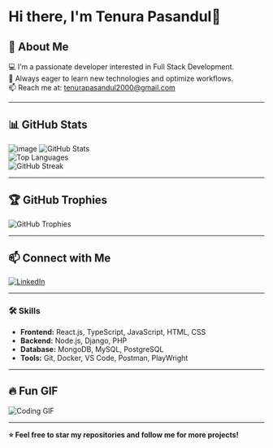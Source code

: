 # Hi there, I'm Tenura Pasandul👋


## 🚀 About Me  
💻 I’m a passionate developer interested in Full Stack Development.  
🎯 Always eager to learn new technologies and optimize workflows.  
📫 Reach me at: tenurapasandul2000@gmail.com

---

## 📊 GitHub Stats  
![image](<img width="783" height="216" alt="image" src="https://github.com/user-attachments/assets/17f125d0-89a6-4810-8a55-25f5e09b6019" />
)
![GitHub Stats](https://github-readme-stats.vercel.app/api?username=TenuraPasandul&show_icons=true&theme=radical&count_private=true)  
![Top Languages](https://github-readme-stats.vercel.app/api/top-langs/?username=TenuraPasandul&layout=compact&theme=radical&count_private=true)  
![GitHub Streak](https://github-readme-streak-stats.herokuapp.com/?user=TenuraPasandul&theme=dark)  


---

## 🏆 GitHub Trophies  
![GitHub Trophies](https://github-profile-trophy.vercel.app/?username=TenuraPasandul&theme=onedark&count_private=true)

---


## 📫 Connect with Me  
[![LinkedIn](https://img.shields.io/badge/LinkedIn-0077B5?style=for-the-badge&logo=linkedin&logoColor=white)](https://linkedin.com/in/tenura-pasandul)  

---

### 🛠️ Skills  
- **Frontend:** React.js, TypeScript, JavaScript, HTML, CSS  
- **Backend:** Node.js, Django, PHP  
- **Database:** MongoDB, MySQL, PostgreSQL  
- **Tools:** Git, Docker, VS Code, Postman, PlayWright  

---

## 🔥 Fun GIF  
![Coding GIF](https://media.giphy.com/media/qgQUggAC3Pfv687qPC/giphy.gif)

---

**⭐ Feel free to star my repositories and follow me for more projects!**
